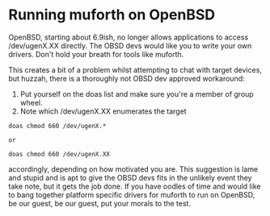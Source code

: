 # Running muforth on OpenBSD

OpenBSD, starting about 6.9ish, no longer allows applications to access /dev/ugenX.XX directly.
The OBSD devs would like you to write your own drivers.  Don't hold your breath for tools like muforth.

This creates a bit of a problem whilst attempting to chat with target devices, but huzzah, there is a
thoroughly not OBSD dev approved workaround: 

1) Put yourself on the doas list and make sure you're a member of group wheel.
2) Note which /dev/ugenX.XX enumerates the target

```
doas chmod 660 /dev/ugenX.*

or

doas chmod 660 /dev/ugenX.XX
```

accordingly, depending on how motivated you are.  This suggestion is lame and stupid and is apt to
give the OBSD devs fits in the unlikely event they take note, but it gets the job done.  If you have oodles
of time and would like to bang together platform specific drivers for muforth to run on OpenBSD, be our guest,
be our guest, put your morals to the test.
